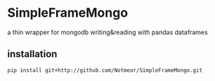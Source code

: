 # SimpleFrameMongo
 a thin wrapper for mongodb writing&amp;reading with pandas dataframes

## installation

```
pip install git+http://github.com/Notmeor/SimpleFrameMongo.git
```
